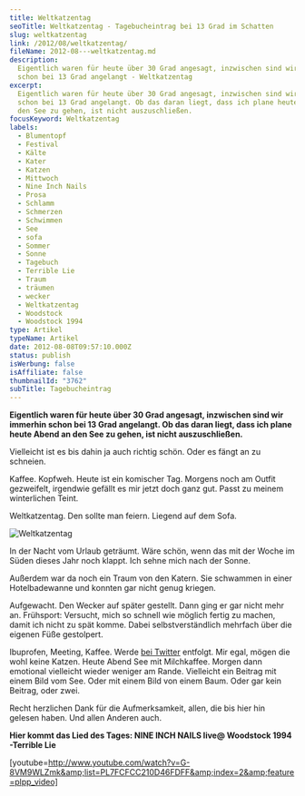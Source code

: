 ```yaml
---
title: Weltkatzentag
seoTitle: Weltkatzentag - Tagebucheintrag bei 13 Grad im Schatten
slug: weltkatzentag
link: /2012/08/weltkatzentag/
fileName: 2012-08---weltkatzentag.md
description:
  Eigentlich waren für heute über 30 Grad angesagt, inzwischen sind wir immerhin
  schon bei 13 Grad angelangt - Weltkatzentag
excerpt:
  Eigentlich waren für heute über 30 Grad angesagt, inzwischen sind wir immerhin
  schon bei 13 Grad angelangt. Ob das daran liegt, dass ich plane heute Abend an
  den See zu gehen, ist nicht auszuschließen.
focusKeyword: Weltkatzentag
labels:
  - Blumentopf
  - Festival
  - Kälte
  - Kater
  - Katzen
  - Mittwoch
  - Nine Inch Nails
  - Prosa
  - Schlamm
  - Schmerzen
  - Schwimmen
  - See
  - sofa
  - Sommer
  - Sonne
  - Tagebuch
  - Terrible Lie
  - Traum
  - träumen
  - wecker
  - Weltkatzentag
  - Woodstock
  - Woodstock 1994
type: Artikel
typeName: Artikel
date: 2012-08-08T09:57:10.000Z
status: publish
isWerbung: false
isAffiliate: false
thumbnailId: "3762"
subTitle: Tagebucheintrag
---
```


<strong>Eigentlich waren für heute über 30 Grad angesagt, inzwischen sind wir
immerhin schon bei 13 Grad angelangt. Ob das daran liegt, dass ich plane heute
Abend an den See zu gehen, ist nicht auszuschließen.</strong>

Vielleicht ist es bis dahin ja auch richtig schön. Oder es fängt an zu schneien.

Kaffee. Kopfweh. Heute ist ein komischer Tag. Morgens noch am Outfit gezweifelt,
irgendwie gefällt es mir jetzt doch ganz gut. Passt zu meinem winterlichen
Teint.

Weltkatzentag. Den sollte man feiern. Liegend auf dem Sofa.

![Weltkatzentag](http://cardamonchai.com/wp-content/uploads/2012/08/931cda54e0ad11e1b18c12313d051969_7.jpg "Tiefe, innige, ehrliche Liebe. Und dann erst mal den Blumentopf leer schaufeln. So süß. ♥ Anne Reko 8/2012")

In der Nacht vom Urlaub geträumt. Wäre schön, wenn das mit der Woche im Süden
dieses Jahr noch klappt. Ich sehne mich nach der Sonne.

Außerdem war da noch ein Traum von den Katern. Sie schwammen in einer
Hotelbadewanne und konnten gar nicht genug kriegen.

Aufgewacht. Den Wecker auf später gestellt. Dann ging er gar nicht mehr an.
Frühsport: Versucht, mich so schnell wie möglich fertig zu machen, damit ich
nicht zu spät komme. Dabei selbstverständlich mehrfach über die eigenen Füße
gestolpert.

Ibuprofen, Meeting, Kaffee. Werde [bei Twitter](https://twitter.com/Anne_Reko)
entfolgt. Mir egal, mögen die wohl keine Katzen. Heute Abend See mit
Milchkaffee. Morgen dann emotional vielleicht wieder weniger am Rande.
Vielleicht ein Beitrag mit einem Bild vom See. Oder mit einem Bild von einem
Baum. Oder gar kein Beitrag, oder zwei.

Recht herzlichen Dank für die Aufmerksamkeit, allen, die bis hier hin gelesen
haben. Und allen Anderen auch.

<strong>Hier kommt das Lied des Tages: NINE INCH NAILS live@ Woodstock 1994
-Terrible Lie</strong>

[youtube=http://www.youtube.com/watch?v=G-8VM9WLZmk&amp;list=PL7FCFCC210D46FDFF&amp;index=2&amp;feature=plpp_video]
